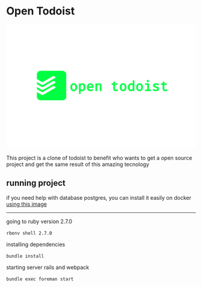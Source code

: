 # Open Todoist

![logo](./public/open_todoist_logo.png)

This project is a clone of todoist to benefit who wants to get a open source project and get the same result of this
amazing tecnology

## running project

if you need help with database postgres, you can install it easily on docker [using this image](https://gist.github.com/oliveira-andre/315ce4e915a24e0dfc9f88484c80be29)

---

going to ruby version 2.7.0

```
rbenv shell 2.7.0
```

installing dependencies

```
bundle install
```

starting server rails and webpack

```
bundle exec foreman start
```


